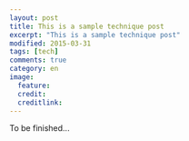```yaml
---
layout: post
title: This is a sample technique post
excerpt: "This is a sample technique post"
modified: 2015-03-31
tags: [tech]
comments: true
category: en
image:
  feature: 
  credit: 
  creditlink: 
---
```

To be finished...